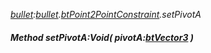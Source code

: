 _[bullet](../../modules/bullet/bullet-module.md):[bullet](../../modules/bullet/bullet-module.md).[btPoint2PointConstraint](../../modules/bullet/bullet-btpoint2pointconstraint.md).setPivotA_
##### Method setPivotA:Void( pivotA:[btVector3](../../modules/bullet/bullet-btvector3.md) )
